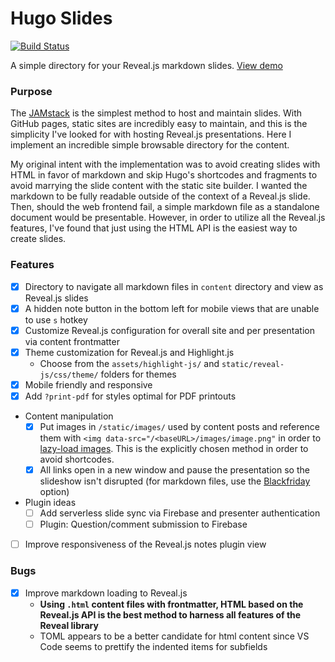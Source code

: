 # Hugo Slides

[![Build Status](https://travis-ci.org/brettinternet/hugo-slides.svg?branch=master)](https://travis-ci.org/brettinternet/hugo-slides)

A simple directory for your Reveal.js markdown slides. [View demo](https://brettinternet.github.io/hugo-slides/)

### Purpose

The [JAMstack](https://jamstack.org) is the simplest method to host and maintain slides. With GitHub pages, static sites are incredibly easy to maintain, and this is the simplicity I've looked for with hosting Reveal.js presentations. Here I implement an incredible simple browsable directory for the content.

My original intent with the implementation was to avoid creating slides with HTML in favor of markdown and skip Hugo's shortcodes and fragments to avoid marrying the slide content with the static site builder. I wanted the markdown to be fully readable outside of the context of a Reveal.js slide. Then, should the web frontend fail, a simple markdown file as a standalone document would be presentable. However, in order to utilize all the Reveal.js features, I've found that just using the HTML API is the easiest way to create slides.

### Features

- [x] Directory to navigate all markdown files in `content` directory and view as Reveal.js slides
- [x] A hidden note button in the bottom left for mobile views that are unable to use `s` hotkey
- [x] Customize Reveal.js configuration for overall site and per presentation via content frontmatter
- [x] Theme customization for Reveal.js and Highlight.js
  - Choose from the `assets/highlight-js/` and `static/reveal-js/css/theme/` folders for themes
- [x] Mobile friendly and responsive
- [x] Add `?print-pdf` for styles optimal for PDF printouts
- Content manipulation
  - [x] Put images in `/static/images/` used by content posts and reference them with `<img data-src="/<baseURL>/images/image.png"` in order to [lazy-load images](https://github.com/hakimel/reveal.js/#lazy-loading). This is the explicitly chosen method in order to avoid shortcodes.
  - [x] All links open in a new window and pause the presentation so the slideshow isn't disrupted (for markdown files, use the [Blackfriday](https://gohugo.io/getting-started/configuration/#blackfriday-options) option)
- Plugin ideas
  - [ ] Add serverless slide sync via Firebase and presenter authentication
  - [ ] Plugin: Question/comment submission to Firebase
- [ ] Improve responsiveness of the Reveal.js notes plugin view

### Bugs

- [x] Improve markdown loading to Reveal.js
  - **Using `.html` content files with frontmatter, HTML based on the Reveal.js API is the best method to harness all features of the Reveal library**
  - TOML appears to be a better candidate for html content since VS Code seems to prettify the indented items for subfields
